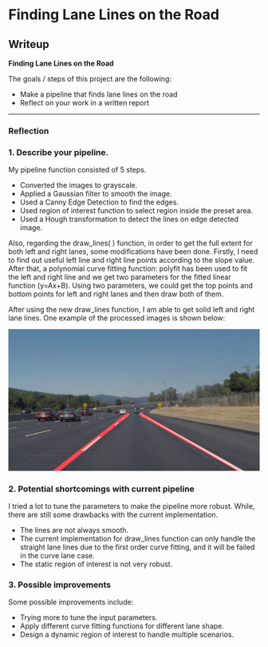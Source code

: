 # **Finding Lane Lines on the Road**

## Writeup

**Finding Lane Lines on the Road**

The goals / steps of this project are the following:
* Make a pipeline that finds lane lines on the road
* Reflect on your work in a written report


[//]: # (Image References)
[image1]: ./test_images_output/solidWhiteCurve.jpg "solidWhiteCurve"

---

### Reflection

### 1. Describe your pipeline.

My pipeline function consisted of 5 steps.

* Converted the images to grayscale.
* Applied a Gaussian filter to smooth the image.
* Used a Canny Edge Detection to find the edges.
* Used region of interest function to select region inside the preset area.
* Used a Hough transformation to detect the lines on edge detected image.

Also, regarding the draw_lines( ) function, in order to get the full extent for both left and right lanes, some modifications have been done. Firstly, I need to find out useful left line and right line points according to the slope value. After that, a polynomial curve fitting function: polyfit has been used to fit the left and right line and we get two parameters for the fitted linear function (y=Ax+B). Using two parameters, we could get the top points and bottom points for left and right lanes and then draw both of them.

After using the new draw_lines function, I am able to get solid left and right lane lines. One example of the processed images is shown below:

![alt text][image1]


### 2. Potential shortcomings with current pipeline


I tried a lot to tune the parameters to make the pipeline more robust. While, there are still some drawbacks with the current implementation.
* The lines are not always smooth.
* The current implementation for draw_lines function can only handle the straight lane lines due to the first order curve fitting, and it will be failed in the curve lane case.
* The static region of interest is not very robust.


### 3. Possible improvements

Some possible improvements include:
* Trying more to tune the input parameters.
* Apply different curve fitting functions for different lane shape.
* Design a dynamic region of interest to handle multiple scenarios.
